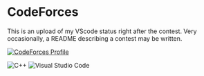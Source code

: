 # CodeForces
This is an upload of my VScode status right after the contest. Very occasionally, a README describing a contest may be written.

[![CodeForces Profile](https://cf.leed.at?id=sepilboard)](https://codeforces.com/profile/sepilboard)

![C++](https://img.shields.io/badge/C++-00599c.svg?&style=for-the-badge&logo=cplusplus&logoColor=white)
![Visual Studio Code](https://img.shields.io/badge/Visual%20Studio%20Code-007ACC.svg?&style=for-the-badge&logo=Visual%20Studio%20Code&logoColor=white)
